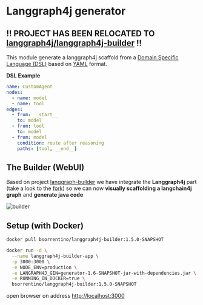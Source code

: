 # Langgraph4j generator

‼️ **PROJECT HAS BEEN RELOCATED TO [langgraph4j/langgraph4j-builder](https://github.com/langgraph4j/langgraph4j-builder)** ‼️
----

This module generate a langgraph4j scaffold from a [Domain Specific Language (DSL)][DSL] based on [YAML] format.

**DSL Example**
```yaml
name: CustomAgent
nodes:
  - name: model
  - name: tool
edges:
  - from: __start__
    to: model
  - from: tool
    to: model
  - from: model
    condition: route after reasoning
    paths: [tool, __end__]
```

## The Builder (WebUI)

Based on project [langgraph-builder] we have integrate the **Langgraph4j** part (take a look to the [fork][langgraph-builder-fork]) so we can now **visually scaffolding a langchain4j graph** and **generate java code**

![builder](src/site/resources/langgraph4j-builder.gif)

## Setup (with Docker)

```bash
docker pull bsorrentino/langgraph4j-builder:1.5.0-SNAPSHOT

docker run -d \
  --name langgraph4j-builder-app \
  -p 3000:3000 \
  -e NODE_ENV=production \
  -e LANGRAPH4J_GEN=generator-1.6-SNAPSHOT-jar-with-dependencies.jar \
  -e RUNNING_IN_DOCKER=true \
  bsorrentino/langgraph4j-builder:1.5.0-SNAPSHOT
```

open browser on address [http://localhost:3000](http://localhost:3000])



[DSL]: https://en.wikipedia.org/wiki/Domain-specific_language
[YAML]: https://yaml.org
[langgraph-builder]: https://github.com/langchain-ai/langgraph-builder
[langgraph-builder-fork]: https://github.com/bsorrentino/langgraph-builder